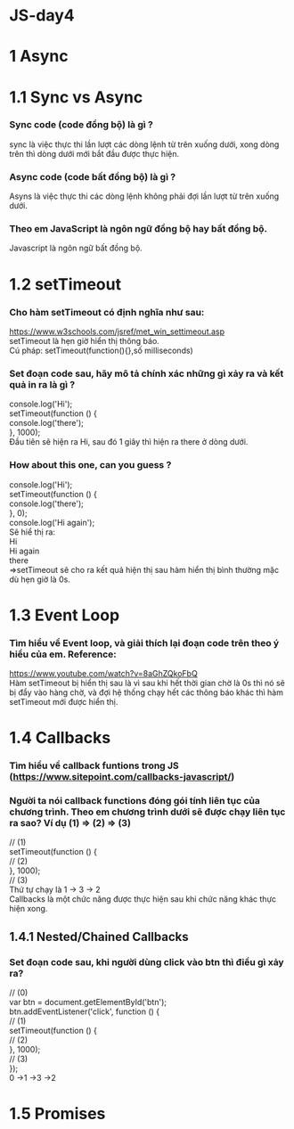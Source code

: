 # JS-day4  
# 1 Async  
# 1.1 Sync vs Async  
### Sync code (code đồng bộ) là gì ?  
sync là việc thực thi lần lượt các dòng lệnh từ trên xuống dưới, xong dòng trên thì dòng dưới mới bắt đầu được thực hiện.  
### Async code (code bất đồng bộ) là gì ?  
Asyns là việc thực thi các dòng lệnh không phải đợi lần lượt từ trên xuống dưới.  
### Theo em JavaScript là ngôn ngữ đồng bộ hay bất đồng bộ.  
Javascript là ngôn ngữ bất đồng bộ.  
# 1.2 setTimeout  
### Cho hàm setTimeout có định nghĩa như sau:  
https://www.w3schools.com/jsref/met_win_settimeout.asp  
setTimeout là hẹn giờ hiển thị thông báo.  
Cú pháp: setTimeout(function(){},số milliseconds)  
### Set đoạn code sau, hãy mô tả chính xác những gì xảy ra và kết quả in ra là gì ?  
console.log('Hi');  
setTimeout(function () {  
  console.log('there');  
}, 1000);  
Đầu tiên sẽ hiện ra Hi, sau đó 1 giây thì hiện ra there ở dòng dưới.  
### How about this one, can you guess ?  
console.log('Hi');  
setTimeout(function () {  
  console.log('there');  
}, 0);  
console.log('Hi again');  
Sẽ hiể thị ra:  
Hi  
Hi again  
there  
=>setTimeout sẽ cho ra kết quả hiện thị sau hàm hiển thị bình thường mặc dù hẹn giờ là 0s.  

# 1.3 Event Loop  
### Tìm hiểu về Event loop, và giải thích lại đoạn code trên theo ý hiểu của em. Reference:  
https://www.youtube.com/watch?v=8aGhZQkoFbQ  
Hàm setTimeout bị hiển thị sau là vì sau khi hết thời gian chờ là 0s thì nó sẽ bị đẩy vào hàng chờ, và đợi hệ thống chạy hết các thông báo khác thì hàm setTimeout mới được hiển thị.  
# 1.4 Callbacks  
### Tìm hiểu về callback funtions trong JS (https://www.sitepoint.com/callbacks-javascript/)  
### Người ta nói callback functions đóng gói tính liên tục của chương trình. Theo em chương trình dưới sẽ được chạy liên tục ra sao? Ví dụ (1) => (2) => (3)  
// (1)  
setTimeout(function () {  
  // (2)  
}, 1000);  
// (3)  
Thứ tự chạy là 1 -> 3 -> 2  
Callbacks là một chức năng được thực hiện sau khi chức năng khác thực hiện xong.  

## 1.4.1 Nested/Chained Callbacks  
### Set đoạn code sau, khi người dùng click vào btn thì điều gì xảy ra?  
// (0)  
var btn = document.getElementById('btn');  
btn.addEventListener('click', function () {  
  // (1)  
  setTimeout(function () {  
    // (2)  
  }, 1000);  
  // (3)  
});  
0 ->1 ->3 ->2  

# 1.5 Promises  



